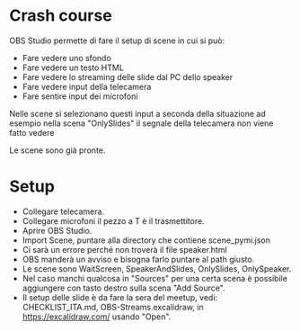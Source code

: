 # Crash course
OBS Studio permette di fare il setup di scene in cui si può:
* Fare vedere uno sfondo
* Fare vedere un testo HTML
* Fare vedere lo streaming delle slide dal PC dello speaker
* Fare vedere input della telecamera
* Fare sentire input dei microfoni

Nelle scene si selezionano questi input a seconda della situazione
ad esempio nella scena "OnlySlides" il segnale della telecamera
non viene fatto vedere

Le scene sono già pronte.

# Setup

* Collegare telecamera.
* Collegare microfoni il pezzo a T è il trasmettitore.
* Aprire OBS Studio.
* Import Scene, puntare alla directory che contiene scene_pymi.json
* Ci sarà un errore perché non troverà il file speaker.html
* OBS manderà un avviso e bisogna farlo puntare al path giusto.
* Le scene sono WaitScreen, SpeakerAndSlides, OnlySlides, OnlySpeaker.
* Nel caso manchi qualcosa in "Sources" per una certa scena è possibile aggiungere con tasto destro sulla scena "Add Source".
* Il setup delle slide è da fare la sera del meetup, vedi: CHECKLIST_ITA.md, OBS-Streams.excalidraw, in https://excalidraw.com/ usando "Open".


